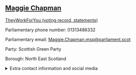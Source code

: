## <a href="https://www.parliament.scot/msps/current-and-previous-msps/maggie-chapman">Maggie Chapman</a>

<a href="https://www.theyworkforyou.com/mp/25989/maggie_chapman">TheyWorkForYou (voting record, statements)</a> 

Parliamentary phone number: 01313486332 

Parliamentary email: Maggie.Chapman.msp@parliament.scot 

Party: Scottish Green Party 

Borough: North East Scotland 

<details><summary>Extra contact information and social media</summary> 
<li>Parliamentary address: The Scottish Parliament, EH99 1SP, Edinburgh</li>
<li>Local office address: 10 Panmure Street, Dundee, DD1 2BW</li>
<li>Local office phone number: 01382279991</li>
<li>Twitter: @MaggieChapman</li>
<li>Facebook: https://www.facebook.com/MaggieChapmanGreen</li>
<li>Website: maggiechapman.scot</li>
</details>